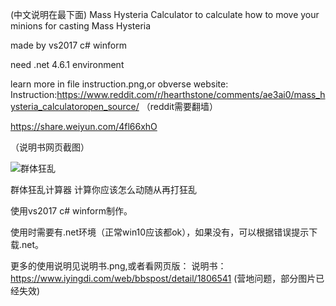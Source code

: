 (中文说明在最下面)
Mass Hysteria Calculator  to calculate how to move your minions for casting Mass Hysteria

made by vs2017 c# winform

need .net 4.6.1 environment 

learn more in file instruction.png,or obverse website:
Instruction:https://www.reddit.com/r/hearthstone/comments/ae3ai0/mass_hysteria_calculatoropen_source/
（reddit需要翻墙）


https://share.weiyun.com/4fl66xhO 

（说明书网页截图）

![群体狂乱](http://wspic.iyingdi.cn/card/hearthstone/series/RST/card/169v1543436283.png)

群体狂乱计算器 计算你应该怎么动随从再打狂乱

使用vs2017 c# winform制作。

使用时需要有.net环境（正常win10应该都ok），如果没有，可以根据错误提示下载.net。

更多的使用说明见说明书.png,或者看网页版：
说明书：
https://www.iyingdi.com/web/bbspost/detail/1806541 (营地问题，部分图片已经失效)
